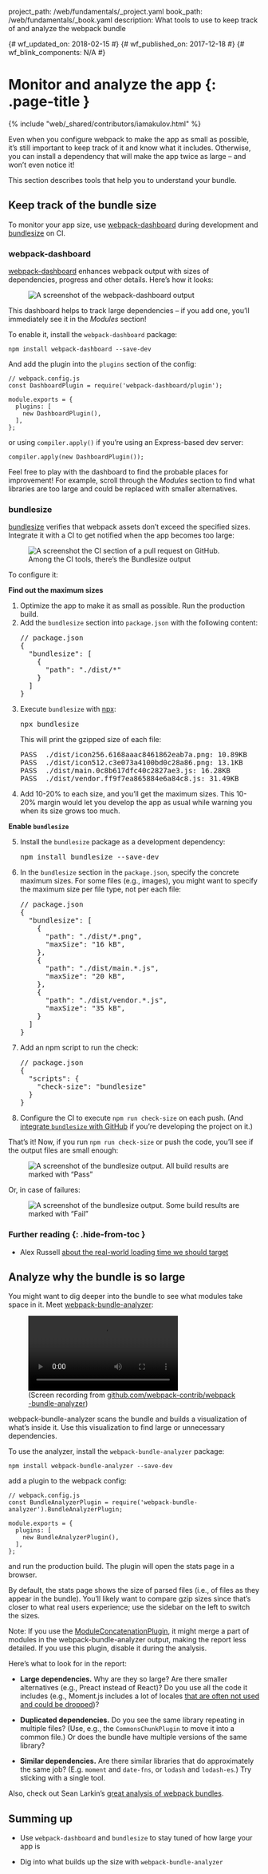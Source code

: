 project_path: /web/fundamentals/_project.yaml
book_path: /web/fundamentals/_book.yaml
description: What tools to use to keep track of and analyze the webpack bundle

{# wf_updated_on: 2018-02-15 #}
{# wf_published_on: 2017-12-18 #}
{# wf_blink_components: N/A #}

# Monitor and analyze the app {: .page-title }

{% include "web/_shared/contributors/iamakulov.html" %}

Even when you configure webpack to make the app as small as possible, it’s still important to keep
track of it and know what it includes. Otherwise, you can install a dependency that will make the
app twice as large – and won’t even notice it!

This section describes tools that help you to understand your bundle.

## Keep track of the bundle size

To monitor your app size, use
[webpack-dashboard](https://github.com/FormidableLabs/webpack-dashboard/) during development and
[bundlesize](https://github.com/siddharthkp/bundlesize) on CI.

### webpack-dashboard

[webpack-dashboard](https://github.com/FormidableLabs/webpack-dashboard/) enhances webpack output
with sizes of dependencies, progress and other details. Here’s how it looks:

<figure>
  <img src="./webpack-dashboard.png" alt="A screenshot of the webpack-dashboard output">
</figure>

This dashboard helps to track large dependencies – if you add one, you’ll immediately see it in
the _Modules_ section!

To enable it, install the `webpack-dashboard` package:

    npm install webpack-dashboard --save-dev

And add the plugin into the `plugins` section of the config:

    // webpack.config.js
    const DashboardPlugin = require('webpack-dashboard/plugin');

    module.exports = {
      plugins: [
        new DashboardPlugin(),
      ],
    };

or using `compiler.apply()` if you’re using an Express-based dev server:

    compiler.apply(new DashboardPlugin());

Feel free to play with the dashboard to find the probable places for improvement! For example,
scroll through the _Modules_ section to find what libraries are too large and could be replaced with
smaller alternatives.

### bundlesize

[bundlesize](https://github.com/siddharthkp/bundlesize) verifies that webpack assets don’t exceed
the specified sizes. Integrate it with a CI to get notified when the app becomes too large:

<figure>
  <img src="./bundlesize.jpg" alt="A screenshot the CI section of a pull request on GitHub. Among
the CI tools, there’s the Bundlesize output">
</figure>

To configure it:

**Find out the maximum sizes**

<ol>
<li>Optimize the app to make it as small as possible. Run the production build.</li>

<li>Add the <code>bundlesize</code> section into <code>package.json</code> with the following
content:

<pre class="prettyprint">
// package.json
{
  "bundlesize": [
    {
      "path": "./dist/*"
    }
  ]
}
</pre></li>

<li>Execute <code>bundlesize</code> with <a
href="https://medium.com/@maybekatz/introducing-npx-an-npm-package-runner-55f7d4bd282b">npx</a>:

<pre class="prettyprint">
npx bundlesize
</pre>

This will print the gzipped size of each file:

<pre class="prettyprint">
PASS  ./dist/icon256.6168aaac8461862eab7a.png: 10.89KB
PASS  ./dist/icon512.c3e073a4100bd0c28a86.png: 13.1KB
PASS  ./dist/main.0c8b617dfc40c2827ae3.js: 16.28KB
PASS  ./dist/vendor.ff9f7ea865884e6a84c8.js: 31.49KB
</pre>

</li>

<li>Add 10-20% to each size, and you’ll get the maximum sizes. This 10-20% margin would let you
develop the app as usual while warning you when its size grows too much.</li>
</ol>

**Enable `bundlesize`**

<ol start="5">
<li>Install the <code>bundlesize</code> package as a development dependency:</li>

<pre class="prettyprint">
npm install bundlesize --save-dev
</pre>

</li>

<li>In the <code>bundlesize</code> section in the <code>package.json</code>, specify the concrete
maximum sizes. For some files (e.g., images), you might want to specify the maximum size per file
type, not per each file:

<pre class="prettyprint">
// package.json
{
  "bundlesize": [
    {
      "path": "./dist/*.png",
      "maxSize": "16 kB",
    },
    {
      "path": "./dist/main.*.js",
      "maxSize": "20 kB",
    },
    {
      "path": "./dist/vendor.*.js",
      "maxSize": "35 kB",
    }
  ]
}
</pre>

</li>

<li>
Add an npm script to run the check:

<pre class="prettyprint">
// package.json
{
  "scripts": {
    "check-size": "bundlesize"
  }
}
</pre>
</li>

<li>Configure the CI to execute <code>npm run check-size</code> on each push. (And <a
href="https://github.com/siddharthkp/bundlesize#2-build-status">integrate <code>bundlesize</code>
with GitHub</a> if you’re developing the project on it.)
</li>
</ol>

That’s it! Now, if you run `npm run check-size` or push the code, you’ll see if the output files are
small enough:

<figure>
  <img src="./bundlesize-output-success.png" alt="A screenshot of the bundlesize output. All build
results are marked with “Pass”">
</figure>

Or, in case of failures:

<figure>
  <img src="./bundlesize-output-failure.png" alt="A screenshot of the bundlesize output. Some build
results are marked with “Fail”">
</figure>

### Further reading {: .hide-from-toc }

- Alex Russell [about the real-world loading time we should
target](https://infrequently.org/2017/10/can-you-afford-it-real-world-web-performance-budgets/)

## Analyze why the bundle is so large

You might want to dig deeper into the bundle to see what modules take space in it. Meet
[webpack-bundle-analyzer](https://github.com/webpack-contrib/webpack-bundle-analyzer):

<figure>
  <video src="./webpack-bundle-analyzer.mp4" alt="A screen recording of the webpack bundle analyzer
page" autoplay controls loop></video>
  <figcaption>(Screen recording from <a
href="https://github.com/webpack-contrib/webpack-bundle-analyzer">github.com/webpack-contrib/webpack
-bundle-analyzer</a>)</figcaption>
</figure>

webpack-bundle-analyzer scans the bundle and builds a visualization of what’s inside it. Use this
visualization to find large or unnecessary dependencies.

To use the analyzer, install the `webpack-bundle-analyzer` package:

    npm install webpack-bundle-analyzer --save-dev

add a plugin to the webpack config:

    // webpack.config.js
    const BundleAnalyzerPlugin = require('webpack-bundle-analyzer').BundleAnalyzerPlugin;

    module.exports = {
      plugins: [
        new BundleAnalyzerPlugin(),
      ],
    };


and run the production build. The plugin will open the stats page in a browser.

By default, the stats page shows the size of parsed files (i.e., of files as they appear in
the bundle). You’ll likely want to compare gzip sizes since that’s closer to what real users
experience; use the sidebar on the left to switch the sizes.

Note: If you use the
[ModuleConcatenationPlugin](https://webpack.js.org/plugins/module-concatenation-plugin/), it might
merge a part of modules in the webpack-bundle-analyzer output, making the report less detailed. If
you use this plugin, disable it during the analysis.

Here’s what to look for in the report:

- **Large dependencies.** Why are they so large? Are there smaller alternatives (e.g., Preact
instead of React)? Do you use all the code it includes (e.g., Moment.js includes a lot of locales
[that are often not used and could be dropped](https://github.com/GoogleChromeLabs/webpack-libs-optimizations#moment))?

- **Duplicated dependencies.** Do you see the same library repeating in multiple files? (Use, e.g.,
the `CommonsChunkPlugin` to move it into a common file.) Or does the bundle have multiple versions
of the same library?

- **Similar dependencies.** Are there similar libraries that do approximately the same job? (E.g.
`moment` and `date-fns`, or `lodash` and `lodash-es`.) Try sticking with a single tool.

Also, check out Sean Larkin’s [great analysis of webpack
bundles](https://medium.com/webpack/webpack-bits-getting-the-most-out-of-the-commonschunkplugin-ab389e5f318).

## Summing up

- Use `webpack-dashboard` and `bundlesize` to stay tuned of how large your app is

- Dig into what builds up the size with `webpack-bundle-analyzer`
